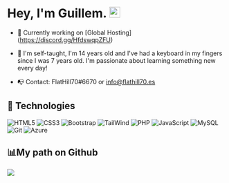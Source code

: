 # Hey, I'm Guillem. <img src="https://media.giphy.com/media/hvRJCLFzcasrR4ia7z/giphy.gif" width="25px">


- 👯 Currently working on [Global Hosting]  (https://discord.gg/HfdswqpZFU)</p>
- 🤖 I'm self-taught, I'm 14 years old and I've had a keyboard in my fingers since I was 7 years old. I'm passionate about learning something new every day!
<!--- 🌐 Pagina Web y Portfolio: https://flathill70.es/-->	
- 📭 Contact: FlatHill70#6670 or info@flathill70.es

## :rocket: Technologies
![HTML5](https://img.shields.io/badge/HTML5-E34F26?style=for-the-badge&logo=html5&logoColor=white)
![CSS3](https://img.shields.io/badge/CSS3-1572B6?style=for-the-badge&logo=css3&logoColor=white)
![Bootstrap](https://img.shields.io/badge/Bootstrap-563D7C?style=for-the-badge&logo=bootstrap&logoColor=white)
![TailWind](https://img.shields.io/badge/Tailwind_CSS-38B2AC?style=for-the-badge&logo=tailwind-css&logoColor=white)
![PHP](https://img.shields.io/badge/PHP-484c89?style=for-the-badge&logo=php&logoColor=white&logoColor=black)
![JavaScript](https://img.shields.io/badge/JavaScript-F7DF1E?style=for-the-badge&logo=javascript&logoColor=black)
![MySQL](https://img.shields.io/badge/-MySQL-orange?style=for-the-badge&logo=mysql&logoColor=000)
![Git](https://img.shields.io/badge/-Git-181717?style=for-the-badge&logo=git)
![Azure](https://img.shields.io/badge/Azure_Cloud-4285F4?style=for-the-badge&logo=google-cloud&logoColor=white)

## 📊My path on Github

![](https://github-readme-stats.vercel.app/api?username=flathill70&show_icons=true&bg_color=45,fc00ff,00dbde&title_color=fff&text_color=fff)


